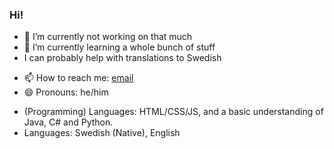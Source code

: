 ### Hi!

- 🔭 I’m currently not working on that much
- 🌱 I’m currently learning a whole bunch of stuff
- I can probably help with translations to Swedish
<!-- 💬 Ask me about ...-->
- 📫 How to reach me: [email](mailto:technicproblem@outlook.com)
- 😄 Pronouns: he/him
<!--- ⚡ Fun fact: ...-->
- (Programming) Languages: HTML/CSS/JS, and a basic understanding of Java, C# and Python.
-  Languages: Swedish (Native), English
